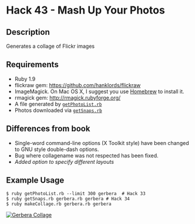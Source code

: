 # Hack 43 - Mash Up Your Photos

## Description
Generates a collage of Flickr images

## Requirements
* Ruby 1.9
* flickraw gem: https://github.com/hanklords/flickraw
* ImageMagick. On Mac OS X, I suggest you use [Homebrew](http://mxcl.github.com/homebrew/) to install it.
* rmagick gem: http://rmagick.rubyforge.org/
* A file generated by [`getPhotoList.rb`](https://github.com/efung/flickr-hacks-ruby/blob/master/hack33/getPhotoList.rb)
* Photos downloaded via [`getSnaps.rb`](https://github.com/efung/flickr-hacks-ruby/blob/master/hack34/getSnaps.rb)

## Differences from book
* Single-word command-line options (X Toolkit style) have been changed 
  to GNU style double-dash options.
* Bug where collagename was not respected has been fixed.
* *Added option to specify different layouts*

## Example Usage
    $ ruby getPhotoList.rb --limit 300 gerbera  # Hack 33
    $ ruby getSnaps.rb gerbera.rb gerbera # Hack 34
    $ ruby makeCollage.rb gerbera.rb gerbera

[![Gerbera Collage](http://efung.github.com/flickr-hacks-ruby/img/gerbera_t_thumbnail.png)](http://efung.github.com/flickr-hacks-ruby/img/gerbera_t.png)
